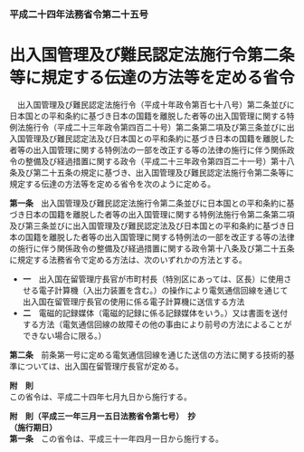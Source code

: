 ### 平成二十四年法務省令第二十五号  
# 出入国管理及び難民認定法施行令第二条等に規定する伝達の方法等を定める省令  
　出入国管理及び難民認定法施行令（平成十年政令第百七十八号）第二条並びに日本国との平和条約に基づき日本の国籍を離脱した者等の出入国管理に関する特例法施行令（平成二十三年政令第四百二十号）第二条第二項及び第三条並びに出入国管理及び難民認定法及び日本国との平和条約に基づき日本の国籍を離脱した者等の出入国管理に関する特例法の一部を改正する等の法律の施行に伴う関係政令の整備及び経過措置に関する政令（平成二十三年政令第四百二十一号）第十八条及び第二十五条の規定に基づき、出入国管理及び難民認定法施行令第二条等に規定する伝達の方法等を定める省令を次のように定める。  
  
**第一条**　出入国管理及び難民認定法施行令第二条並びに日本国との平和条約に基づき日本の国籍を離脱した者等の出入国管理に関する特例法施行令第二条第二項及び第三条並びに出入国管理及び難民認定法及び日本国との平和条約に基づき日本の国籍を離脱した者等の出入国管理に関する特例法の一部を改正する等の法律の施行に伴う関係政令の整備及び経過措置に関する政令第十八条及び第二十五条に規定する法務省令で定める方法は、次のいずれかの方法とする。  
* **一**　出入国在留管理庁長官が市町村長（特別区にあっては、区長）に使用させる電子計算機（入出力装置を含む。）の操作により電気通信回線を通じて出入国在留管理庁長官の使用に係る電子計算機に送信する方法  
* **二**　電磁的記録媒体（電磁的記録に係る記録媒体をいう。）又は書面を送付する方法（電気通信回線の故障その他の事由により前号の方法によることができない場合に限る。）  
  
**第二条**　前条第一号に定める電気通信回線を通じた送信の方法に関する技術的基準については、出入国在留管理庁長官が定める。  
  
**附　則**  
この省令は、平成二十四年七月九日から施行する。  
  
**附　則（平成三一年三月一五日法務省令第七号）　抄**  
**（施行期日）**  
**第一条**　この省令は、平成三十一年四月一日から施行する。  
  
